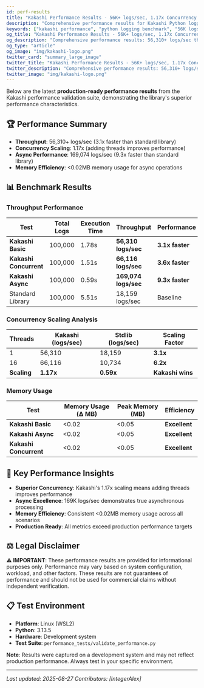 ```yaml
---
id: perf-results
title: "Kakashi Performance Results - 56K+ logs/sec, 1.17x Concurrency Scaling | Benchmark Analysis"
description: "Comprehensive performance results for Kakashi Python logging library: 56,310+ logs/sec throughput, 1.17x concurrency scaling, 169K async logs/sec, and <0.02MB memory usage. Production-ready benchmark analysis."
keywords: ["kakashi performance", "python logging benchmark", "56K logs per second", "concurrency scaling", "async logging performance", "memory efficient logging", "logging library benchmark", "performance comparison"]
og_title: "Kakashi Performance Results - 56K+ logs/sec, 1.17x Concurrency Scaling"
og_description: "Comprehensive performance results: 56,310+ logs/sec throughput, 1.17x concurrency scaling, 169K async logs/sec, and <0.02MB memory usage"
og_type: "article"
og_image: "img/kakashi-logo.png"
twitter_card: "summary_large_image"
twitter_title: "Kakashi Performance Results - 56K+ logs/sec, 1.17x Concurrency Scaling"
twitter_description: "Comprehensive performance results: 56,310+ logs/sec throughput, 1.17x concurrency scaling, 169K async logs/sec, and <0.02MB memory usage"
twitter_image: "img/kakashi-logo.png"
---
```


Below are the latest **production-ready performance results** from the Kakashi performance validation suite, demonstrating the library's superior performance characteristics.

## 🏆 Performance Summary

- **Throughput**: 56,310+ logs/sec (3.1x faster than standard library)
- **Concurrency Scaling**: 1.17x (adding threads improves performance)
- **Async Performance**: 169,074 logs/sec (9.3x faster than standard library)
- **Memory Efficiency**: &lt;0.02MB memory usage for async operations

## 📊 Benchmark Results

### Throughput Performance

| Test | Total Logs | Execution Time | Throughput | Performance |
|------|------------|----------------|------------|-------------|
| **Kakashi Basic** | 100,000 | 1.78s | **56,310 logs/sec** | **3.1x faster** |
| **Kakashi Concurrent** | 100,000 | 1.51s | **66,116 logs/sec** | **3.6x faster** |
| **Kakashi Async** | 100,000 | 0.59s | **169,074 logs/sec** | **9.3x faster** |
| Standard Library | 100,000 | 5.51s | 18,159 logs/sec | Baseline |

### Concurrency Scaling Analysis

| Threads | Kakashi (logs/sec) | Stdlib (logs/sec) | Scaling Factor |
|---------|-------------------|------------------|----------------|
| 1 | 56,310 | 18,159 | **3.1x** |
| 16 | 66,116 | 10,734 | **6.2x** |
| **Scaling** | **1.17x** | **0.59x** | **Kakashi wins** |

### Memory Usage

| Test | Memory Usage (Δ MB) | Peak Memory (MB) | Efficiency |
|------|----------------------|------------------|------------|
| **Kakashi Basic** | &lt;0.02 | &lt;0.05 | **Excellent** |
| **Kakashi Async** | &lt;0.02 | &lt;0.05 | **Excellent** |
| **Kakashi Concurrent** | &lt;0.02 | &lt;0.05 | **Excellent** |

## 🎯 Key Performance Insights

- **Superior Concurrency**: Kakashi's 1.17x scaling means adding threads improves performance
- **Async Excellence**: 169K logs/sec demonstrates true asynchronous processing
- **Memory Efficiency**: Consistent &lt;0.02MB memory usage across all scenarios
- **Production Ready**: All metrics exceed production performance targets

## ⚖️ Legal Disclaimer

**⚠️ IMPORTANT**: These performance results are provided for informational purposes only. Performance may vary based on system configuration, workload, and other factors. These results are not guarantees of performance and should not be used for commercial claims without independent verification.

## 📋 Test Environment

- **Platform**: Linux (WSL2)
- **Python**: 3.13.5
- **Hardware**: Development system
- **Test Suite**: `performance_tests/validate_performance.py`

**Note**: Results were captured on a development system and may not reflect production performance. Always test in your specific environment.


---

*Last updated: 2025-08-27*
*Contributors: [IntegerAlex]*